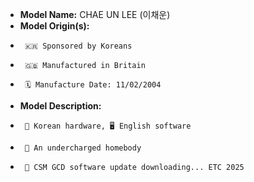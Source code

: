- **Model Name:** CHAE UN LEE   (이채운)
- **Model Origin(s):**
-      🇰🇷 Sponsored by Koreans
-      🇬🇧 Manufactured in Britain
-      🗓️ Manufacture Date: 11/02/2004
- **Model Description:**
-      🤖 Korean hardware, 🖥️ English software
-      🪫 An undercharged homebody
-      🏫 CSM GCD software update downloading... ETC 2025

<!---
ch43133/ch43133 is a ✨ special ✨ repository because its `README.md` (this file) appears on your GitHub profile.
You can click the Preview link to take a look at your changes.
---->
